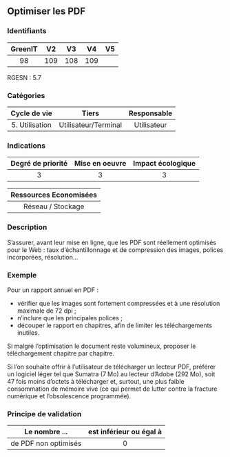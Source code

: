 ## Optimiser les PDF

### Identifiants

| GreenIT | V2  | V3  | V4  | V5  |
| :-----: | :-: | :-: | :-: | :-: |
|   98    | 109 | 108 | 109 |     |

RGESN : 5.7

### Catégories

|  Cycle de vie  |        Tiers         | Responsable |
| :------------: | :------------------: | :---------: |
| 5. Utilisation | Utilisateur/Terminal | Utilisateur |

### Indications

| Degré de priorité | Mise en oeuvre | Impact écologique |
| :---------------: | :------------: | :---------------: |
|         3         |       3        |         3         |

| Ressources Economisées |
| :--------------------: |
|   Réseau / Stockage    |

### Description

S’assurer, avant leur mise en ligne, que les PDF sont réellement optimisés pour le Web : taux d’échantillonnage et de compression des images, polices incorporées, résolution…

### Exemple

Pour un rapport annuel en PDF :

- vérifier que les images sont fortement compressées et à une résolution maximale de 72 dpi ;
- n’inclure que les principales polices ;
- découper le rapport en chapitres, afin de limiter les téléchargements inutiles.

Si malgré l’optimisation le document reste volumineux, proposer le téléchargement chapitre par chapitre.

Si l’on souhaite offrir à l’utilisateur de télécharger un lecteur PDF, préférer un logiciel léger tel que Sumatra (7 Mo) au lecteur d’Adobe (292 Mo), soit 47 fois moins d’octets à télécharger et, surtout, une plus faible consommation de mémoire vive (ce qui permet de lutter contre la fracture numérique et l’obsolescence programmée).

### Principe de validation

| Le nombre ...        | est inférieur ou égal à |
| -------------------- | :---------------------: |
| de PDF non optimisés |            0            |
